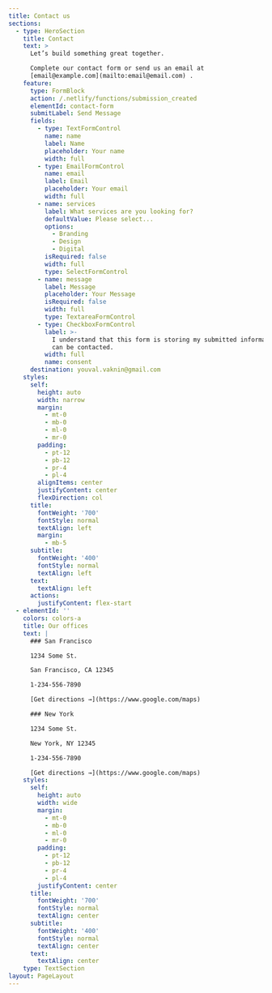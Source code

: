 ```yaml
---
title: Contact us
sections:
  - type: HeroSection
    title: Contact
    text: >
      Let’s build something great together.

      Complete our contact form or send us an email at
      [email@example.com](mailto:email@email.com) .
    feature:
      type: FormBlock
      action: /.netlify/functions/submission_created
      elementId: contact-form
      submitLabel: Send Message
      fields:
        - type: TextFormControl
          name: name
          label: Name
          placeholder: Your name
          width: full
        - type: EmailFormControl
          name: email
          label: Email
          placeholder: Your email
          width: full
        - name: services
          label: What services are you looking for?
          defaultValue: Please select...
          options:
            - Branding
            - Design
            - Digital
          isRequired: false
          width: full
          type: SelectFormControl
        - name: message
          label: Message
          placeholder: Your Message
          isRequired: false
          width: full
          type: TextareaFormControl
        - type: CheckboxFormControl
          label: >-
            I understand that this form is storing my submitted information so I
            can be contacted.
          width: full
          name: consent
      destination: youval.vaknin@gmail.com
    styles:
      self:
        height: auto
        width: narrow
        margin:
          - mt-0
          - mb-0
          - ml-0
          - mr-0
        padding:
          - pt-12
          - pb-12
          - pr-4
          - pl-4
        alignItems: center
        justifyContent: center
        flexDirection: col
      title:
        fontWeight: '700'
        fontStyle: normal
        textAlign: left
        margin:
          - mb-5
      subtitle:
        fontWeight: '400'
        fontStyle: normal
        textAlign: left
      text:
        textAlign: left
      actions:
        justifyContent: flex-start
  - elementId: ''
    colors: colors-a
    title: Our offices
    text: |
      ### San Francisco

      1234 Some St.

      San Francisco, CA 12345

      1-234-556-7890

      [Get directions →](https://www.google.com/maps)

      ### New York

      1234 Some St.

      New York, NY 12345

      1-234-556-7890

      [Get directions →](https://www.google.com/maps)
    styles:
      self:
        height: auto
        width: wide
        margin:
          - mt-0
          - mb-0
          - ml-0
          - mr-0
        padding:
          - pt-12
          - pb-12
          - pr-4
          - pl-4
        justifyContent: center
      title:
        fontWeight: '700'
        fontStyle: normal
        textAlign: center
      subtitle:
        fontWeight: '400'
        fontStyle: normal
        textAlign: center
      text:
        textAlign: center
    type: TextSection
layout: PageLayout
---
```

